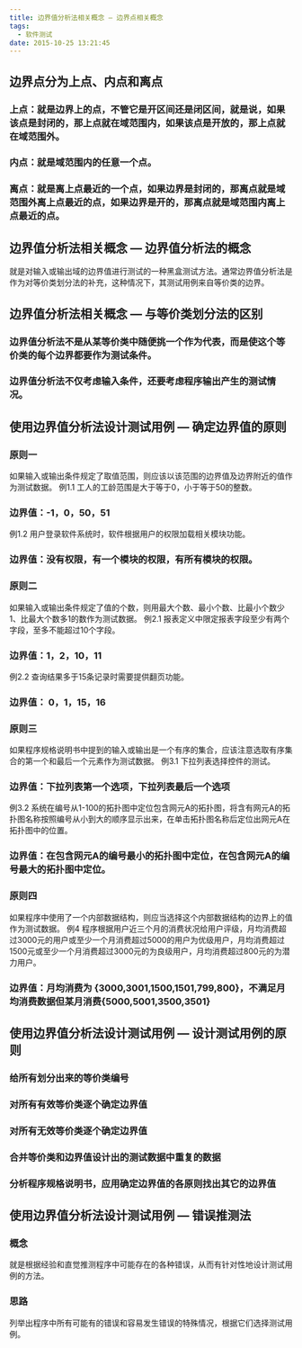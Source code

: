 ```yaml
---
title: 边界值分析法相关概念 — 边界点相关概念
tags:
  - 软件测试
date: 2015-10-25 13:21:45
---
```


## 边界点分为上点、内点和离点

### 上点：就是边界上的点，不管它是开区间还是闭区间，就是说，如果该点是封闭的，那上点就在域范围内，如果该点是开放的，那上点就在域范围外。

### 内点：就是域范围内的任意一个点。 

### 离点：就是离上点最近的一个点，如果边界是封闭的，那离点就是域范围外离上点最近的点，如果边界是开的，那离点就是域范围内离上点最近的点。

## 边界值分析法相关概念 — 边界值分析法的概念
<!--more-->
就是对输入或输出域的边界值进行测试的一种黑盒测试方法。通常边界值分析法是作为对等价类划分法的补充，这种情况下，其测试用例来自等价类的边界。

## 边界值分析法相关概念 — 与等价类划分法的区别

### 边界值分析法不是从某等价类中随便挑一个作为代表，而是使这个等价类的每个边界都要作为测试条件。

### 边界值分析法不仅考虑输入条件，还要考虑程序输出产生的测试情况。

## 使用边界值分析法设计测试用例 — 确定边界值的原则

### 原则一

如果输入或输出条件规定了取值范围，则应该以该范围的边界值及边界附近的值作为测试数据。 
例1.1  工人的工龄范围是大于等于0，小于等于50的整数。

### 边界值：-1，0，50，51

例1.2  用户登录软件系统时，软件根据用户的权限加载相关模块功能。

### 边界值：没有权限，有一个模块的权限，有所有模块的权限。

### 原则二

如果输入或输出条件规定了值的个数，则用最大个数、最小个数、比最小个数少1、比最大个数多1的数作为测试数据。
例2.1  报表定义中限定报表字段至少有两个字段，至多不能超过10个字段。

### 边界值：1，2，10，11

例2.2  查询结果多于15条记录时需要提供翻页功能。

### 边界值： 0，1，15，16

### 原则三

如果程序规格说明书中提到的输入或输出是一个有序的集合，应该注意选取有序集合的第一个和最后一个元素作为测试数据。 
例3.1  下拉列表选择控件的测试。

### 边界值：下拉列表第一个选项，下拉列表最后一个选项

例3.2  系统在编号从1-100的拓扑图中定位包含网元A的拓扑图，将含有网元A的拓扑图名称按照编号从小到大的顺序显示出来，在单击拓扑图名称后定位出网元A在拓扑图中的位置。

### 边界值：在包含网元A的编号最小的拓扑图中定位，在包含网元A的编号最大的拓扑图中定位。

### 原则四

如果程序中使用了一个内部数据结构，则应当选择这个内部数据结构的边界上的值作为测试数据。
例4  程序根据用户近三个月的消费状况给用户评级，月均消费超过3000元的用户或至少一个月消费超过5000的用户为优级用户，月均消费超过1500元或至少一个月消费超过3000元的为良级用户，月均消费超过800元的为潜力用户。

### 边界值：月均消费为 {3000,3001,1500,1501,799,800}，不满足月均消费数据但某月消费{5000,5001,3500,3501}

## 使用边界值分析法设计测试用例 — 设计测试用例的原则

### 给所有划分出来的等价类编号

### 对所有有效等价类逐个确定边界值

### 对所有无效等价类逐个确定边界值

### 合并等价类和边界值设计出的测试数据中重复的数据

### 分析程序规格说明书，应用确定边界值的各原则找出其它的边界值

## 使用边界值分析法设计测试用例 — 错误推测法

### 概念

就是根据经验和直觉推测程序中可能存在的各种错误，从而有针对性地设计测试用例的方法。

### 思路

列举出程序中所有可能有的错误和容易发生错误的特殊情况，根据它们选择测试用例。